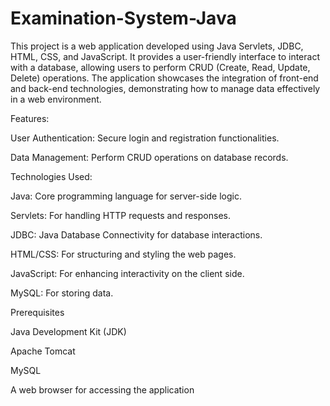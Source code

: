 # Examination-System-Java

This project is a web application developed using Java Servlets, JDBC, HTML, CSS, and JavaScript. It provides a user-friendly interface to interact with a database, allowing users to perform CRUD (Create, Read, Update, Delete) operations. The application showcases the integration of front-end and back-end technologies, demonstrating how to manage data effectively in a web environment.

Features: 

User Authentication: Secure login and registration functionalities.

Data Management: Perform CRUD operations on database records.


Technologies Used:

Java: Core programming language for server-side logic.

Servlets: For handling HTTP requests and responses.

JDBC: Java Database Connectivity for database interactions.

HTML/CSS: For structuring and styling the web pages.

JavaScript: For enhancing interactivity on the client side.

MySQL: For storing data.  


Prerequisites

Java Development Kit (JDK)

Apache Tomcat 

MySQL

A web browser for accessing the application
